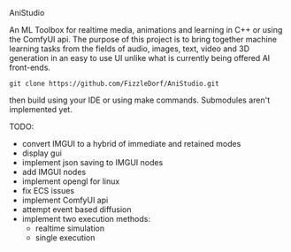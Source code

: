 AniStudio

An ML Toolbox for realtime media, animations and learning in C++ or using the ComfyUI api.
The purpose of this project is to bring together machine learning tasks from the fields of
audio, images, text, video and 3D generation in an easy to use UI unlike what is currently 
being offered AI front-ends.

`
git clone https://github.com/FizzleDorf/AniStudio.git
`

then build using your IDE or using make commands. Submodules aren't implemented yet.

TODO:
- convert IMGUI to a hybrid of immediate and retained modes
- display gui
- implement json saving to IMGUI nodes
- add IMGUI nodes
- implement opengl for linux
- fix ECS issues
- implement ComfyUI api
- attempt event based diffusion
- implement two execution methods:
   - realtime simulation
   - single execution

